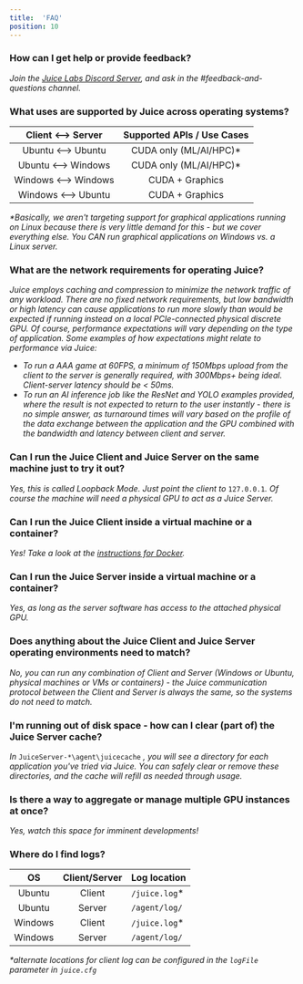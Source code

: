 ```yaml
---
title:  'FAQ'
position: 10
---
```


### How can I get help or provide feedback?

_Join the [Juice Labs Discord Server](https://discord.gg/xWHXNX8b3V), and ask in the #feedback-and-questions channel._

### What uses are supported by Juice across operating systems?

| Client \<--\> Server | Supported APIs / Use Cases |
|:---:|:---:|
|Ubuntu \<--\> Ubuntu|CUDA only (ML/AI/HPC)*|
|Ubuntu \<--\> Windows|CUDA only (ML/AI/HPC)*|
|Windows \<--\> Windows|CUDA + Graphics|
|Windows \<--\> Ubuntu|CUDA + Graphics|

_*Basically, we aren't targeting support for graphical applications running on Linux because there is very little demand for this - but we cover everything else. You CAN run graphical applications on Windows vs. a Linux server._

### What are the network requirements for operating Juice?

_Juice employs caching and compression to minimize the network traffic of any workload.  There are no fixed network requirements, but low bandwidth or high latency can cause applications to run more slowly than would be expected if running instead on a local PCIe-connected physical discrete GPU.  Of course, performance expectations will vary depending on the type of application.  Some examples of how expectations might relate to performance via Juice:_

- _To run a AAA game at 60FPS, a minimum of 150Mbps upload from the client to the server is generally required, with 300Mbps+ being ideal. Client-server latency should be &lt; 50ms._
- _To run an AI inference job like the ResNet and YOLO examples provided, where the result is not expected to return to the user instantly - there is no simple answer, as turnaround times will vary based on the profile of the data exchange between the application and the GPU combined with the bandwidth and latency between client and server._

### Can I run the Juice Client and Juice Server on the same machine just to try it out?

_Yes, this is called Loopback Mode.  Just point the client to_ `127.0.0.1`_.  Of course the machine will need a physical GPU to act as a Juice Server._

### Can I run the Juice Client inside a virtual machine or a container?

_Yes!  Take a look at the [instructions for Docker](https://github.com/Juice-Labs/Juice-Labs/wiki/Juice-Client-for-Docker-(Ubuntu-22-Based))._

### Can I run the Juice Server inside a virtual machine or a container?

_Yes, as long as the server software has access to the attached physical GPU._

### Does anything about the Juice Client and Juice Server operating environments need to match?

_No, you can run any combination of Client and Server (Windows or Ubuntu, physical machines or VMs or containers) - the Juice communication protocol between the Client and Server is always the same, so the systems do not need to match._

### I'm running out of disk space - how can I clear (part of) the Juice Server cache?

_In_ `JuiceServer-*\agent\juicecache` _, you will see a directory for each application you've tried via Juice. You can safely clear or remove these directories, and the cache will refill as needed through usage._

### Is there a way to aggregate or manage multiple GPU instances at once?

_Yes, watch this space for imminent developments!_

### Where do I find logs?

| OS | Client/Server | Log location |
|:---:|:---:|---|
|Ubuntu|Client|`/juice.log`*|
|Ubuntu|Server|`/agent/log/`|
|Windows|Client|`/juice.log`*|
|Windows|Server|`/agent/log/`|

_*alternate locations for client log can be configured in the `logFile` parameter in `juice.cfg`_
